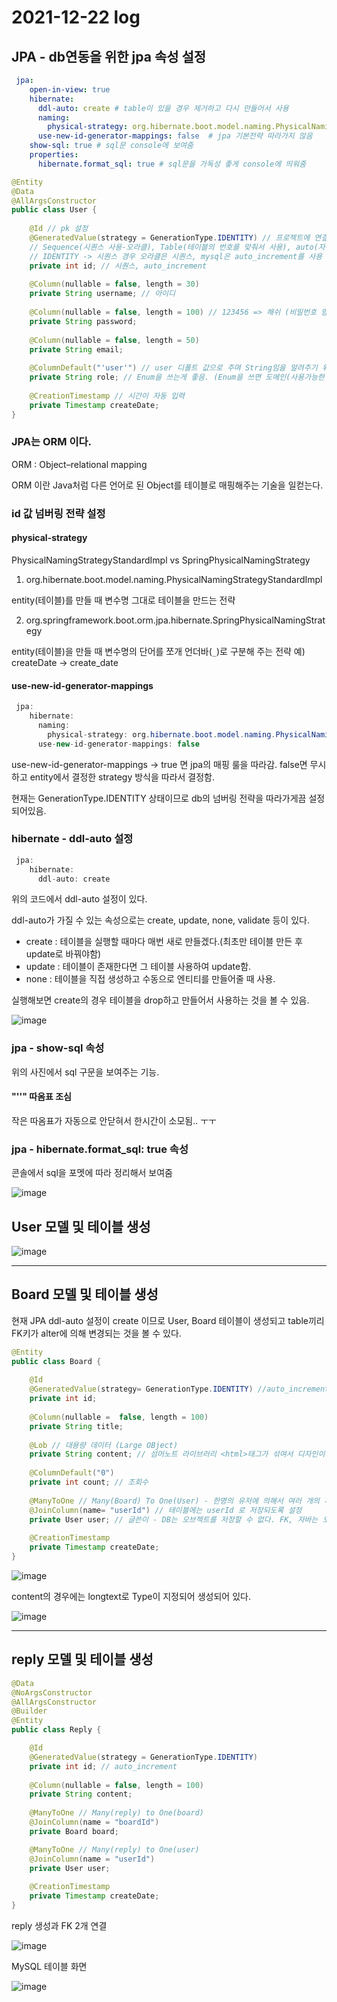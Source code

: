 # 2021-12-22 log

## JPA - db연동을 위한 jpa 속성 설정

```yml
 jpa:
    open-in-view: true
    hibernate:
      ddl-auto: create # table이 있을 경우 제거하고 다시 만들어서 사용
      naming:
        physical-strategy: org.hibernate.boot.model.naming.PhysicalNamingStrategyStandardImpl # entity(테이블)를 만들 때 변수명 그대로 테이블을 만드는 전략
      use-new-id-generator-mappings: false  # jpa 기본전략 따라가지 않음
    show-sql: true # sql문 console에 보여줌
    properties:
      hibernate.format_sql: true # sql문을 가독성 좋게 console에 띄워줌
```

```java
@Entity
@Data
@AllArgsConstructor
public class User {
	
	@Id // pk 설정
	@GeneratedValue(strategy = GenerationType.IDENTITY) // 프로젝트에 연결된 DB 넘버링 전략을 따라감.
	// Sequence(시퀀스 사용-오라클), Table(테이블의 번호를 맞춰서 사용), auto(자동) 등의 옵션이 있다.
	// IDENTITY -> 시퀀스 경우 오라클은 시퀀스, mysql은 auto_increment를 사용
	private int id; // 시퀀스, auto_increment
	
	@Column(nullable = false, length = 30)
	private String username; // 아이디
	
	@Column(nullable = false, length = 100) // 123456 => 해쉬 (비밀번호 암호화를 위한 length 크기 설정)
	private String password;
	
	@Column(nullable = false, length = 50)
	private String email;
	
	@ColumnDefault("'user'") // user 디폴트 값으로 주며 String임을 알려주기 위하여 '' 사용
	private String role; // Enum을 쓰는게 좋음. (Enum을 쓰면 도메인(사용가능한 범위)을 만들어 줄수 있음. ex) admin, user, manager
	
	@CreationTimestamp // 시간이 자동 입력
	private Timestamp createDate;
}
```

### JPA는 ORM 이다.

ORM : Object–relational mapping

ORM 이란 Java처럼 다른 언어로 된 Object를 테이블로 매핑해주는 기술을 일컫는다.


### id 값 넘버링 전략 설정

#### physical-strategy
 
PhysicalNamingStrategyStandardImpl vs SpringPhysicalNamingStrategy

1. org.hibernate.boot.model.naming.PhysicalNamingStrategyStandardImpl

 entity(테이블)를 만들 때 변수명 그대로 테이블을 만드는 전략

2. org.springframework.boot.orm.jpa.hibernate.SpringPhysicalNamingStrategy

 entity(테이블)을 만들 때 변수명의 단어를 쪼개 언더바(`_`)로 구분해 주는 전략 예) createDate -> create_date

#### use-new-id-generator-mappings

```java
 jpa:
    hibernate:
      naming:
        physical-strategy: org.hibernate.boot.model.naming.PhysicalNamingStrategyStandardImpl
      use-new-id-generator-mappings: false
```

use-new-id-generator-mappings -> true 면 jpa의 매핑 룰을 따라감. false면 무시하고 entity에서 결정한 strategy 방식을 따라서 결정함.

현재는 GenerationType.IDENTITY 상태이므로 db의 넘버링 전략을 따라가게끔 설정 되어있음.


### hibernate - ddl-auto 설정

```java
 jpa:
    hibernate:
      ddl-auto: create
```

 위의 코드에서 ddl-auto 설정이 있다.

 ddl-auto가 가질 수 있는 속성으로는 create, update, none, validate 등이 있다.

 - create : 테이블을 실행할 때마다 매번 새로 만들겠다.(최초만 테이블 만든 후 update로 바꿔야함)
 - update : 테이블이 존재한다면 그 테이블 사용하여 update함.
 - none : 테이블을 직접 생성하고 수동으로 엔티티를 만들어줄 때 사용.

실행해보면 create의 경우 테이블을 drop하고 만들어서 사용하는 것을 볼 수 있음.

![image](https://user-images.githubusercontent.com/84966961/147021812-64a30d18-f64d-4e7f-871f-7a8c359197d8.png)

### jpa - show-sql 속성

위의 사진에서 sql 구문을 보여주는 기능.

#### "''" 따옴표 조심

작은 따옴표가 자동으로 안닫혀서 한시간이 소모됨.. ㅜㅜ


### jpa - hibernate.format_sql: true 속성

콘솔에서 sql을 포멧에 따라 정리해서 보여줌   

![image](https://user-images.githubusercontent.com/84966961/147025419-fbf82b0a-c73c-4643-afae-8a8d9da918c5.png)


## User 모델 및 테이블 생성

![image](https://user-images.githubusercontent.com/84966961/147026934-f4452e34-797f-472f-8d11-9c742871993c.png)

----------

## Board 모델 및 테이블 생성

 현재 JPA ddl-auto 설정이 create 이므로 User, Board 테이블이 생성되고 table끼리 FK키가 alter에 의해 변경되는 것을 볼 수 있다.

```java
@Entity
public class Board {
	
    @Id
    @GeneratedValue(strategy= GenerationType.IDENTITY) //auto_increment
    private int id;
    
    @Column(nullable =  false, length = 100)
    private String title;
    
    @Lob // 대용량 데이터 (Large OBject)
    private String content; // 섬머노트 라이브러리 <html>태그가 섞여서 디자인이 됨.
    
    @ColumnDefault("0")
    private int count; // 조회수
    
    @ManyToOne // Many(Board) To One(User) - 한명의 유저에 의해서 여러 개의 게시글 작성 가능.
    @JoinColumn(name= "userId") // 테이블에는 userId 로 저장되도록 설정
    private User user; // 글쓴이 - DB는 오브젝트를 저장할 수 없다. FK, 자바는 오브젝트를 저장할 수 있다.
    
    @CreationTimestamp
    private Timestamp createDate;
}
```

![image](https://user-images.githubusercontent.com/84966961/147048511-783a9f23-e286-4b9c-bc24-bc002b09db5c.png)

 content의 경우에는 longtext로 Type이 지정되어 생성되어 있다.

![image](https://user-images.githubusercontent.com/84966961/147048748-9ec77acf-d475-4de4-b2b9-e393cdf4dcac.png)

---

## reply 모델 및 테이블 생성

```java
@Data
@NoArgsConstructor
@AllArgsConstructor
@Builder
@Entity
public class Reply {

	@Id
	@GeneratedValue(strategy = GenerationType.IDENTITY)
	private int id; // auto_increment
	
	@Column(nullable = false, length = 100)
	private String content;
	
	@ManyToOne // Many(reply) to One(board)
	@JoinColumn(name = "boardId")
	private Board board;

	@ManyToOne // Many(reply) to One(user)
	@JoinColumn(name = "userId")
	private User user;
	
	@CreationTimestamp
	private Timestamp createDate;
}
```

reply 생성과 FK 2개 연결

![image](https://user-images.githubusercontent.com/84966961/147050321-d7f18f1e-681e-4268-826d-9285bddbf448.png)

MySQL 테이블 화면

![image](https://user-images.githubusercontent.com/84966961/147050403-a53f1cfa-1218-47c3-ab33-6678e565e8b3.png)

